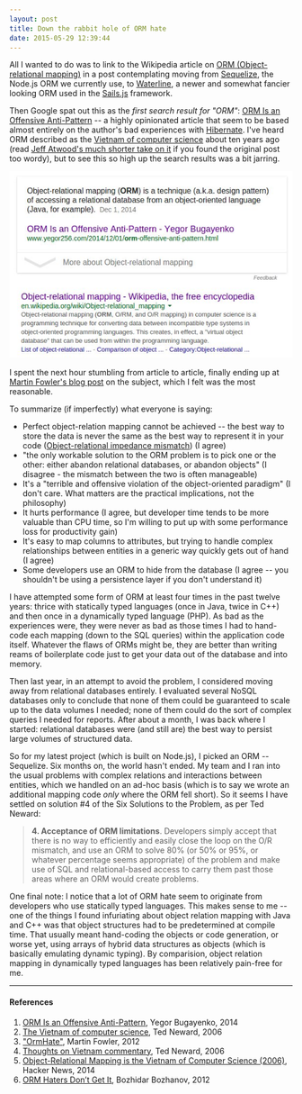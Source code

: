 ```yaml
---
layout: post
title: Down the rabbit hole of ORM hate
date: 2015-05-29 12:39:44
---
```


All I wanted to do was to link to the Wikipedia article on [ORM (Object-relational mapping)](http://en.wikipedia.org/wiki/Object-relational_mapping) in a post contemplating moving from [Sequelize](http://docs.sequelizejs.com/en/latest/), the Node.js ORM we currently use, to [Waterline](https://github.com/balderdashy/waterline), a newer and somewhat fancier looking ORM used in the [Sails.js](http://sailsjs.org/) framework.

Then Google spat out this as the *first search result for "ORM"*: [ORM Is an Offensive Anti-Pattern](http://www.yegor256.com/2014/12/01/orm-offensive-anti-pattern.html) -- a highly opinionated article that seem to be based almost entirely on the author's bad experiences with [Hibernate](http://en.wikipedia.org/wiki/Hibernate_(Java)). I've heard ORM described as the [Vietnam of computer science](http://blogs.tedneward.com/2006/06/26/The+Vietnam+Of+Computer+Science.aspx) about ten years ago (read [Jeff Atwood's much shorter take on it](http://blog.codinghorror.com/object-relational-mapping-is-the-vietnam-of-computer-science/) if you found the original post too wordy), but to see this so high up the search results was a bit jarring.

![ORM Is an Offensive Anti-Pattern](/public/images/2015-05-29-orm.jpg)

<!--break-->

I spent the next hour stumbling from article to article, finally ending up at [Martin Fowler's blog post](http://martinfowler.com/bliki/OrmHate.html) on the subject, which I felt was the most reasonable.

To summarize (if imperfectly) what everyone is saying:

- Perfect object-relation mapping cannot be achieved -- the best way to store the data is never the same as the best way to represent it in your code ([Object-relational impedance mismatch](http://en.wikipedia.org/wiki/Object-relational_impedance_mismatch)) (I agree)
- "the only workable solution to the ORM problem is to pick one or the other: either abandon relational databases, or abandon objects" (I disagree - the mismatch between the two is often manageable)
- It's a "terrible and offensive violation of the object-oriented paradigm" (I don't care. What matters are the practical implications, not the philosophy)
- It hurts performance (I agree, but developer time tends to be more valuable than CPU time, so I'm willing to put up with some performance loss for productivity gain)
- It's easy to map columns to attributes, but trying to handle complex relationships between entities in a generic way quickly gets out of hand (I agree)
- Some developers use an ORM to hide from the database (I agree -- you shouldn't be using a persistence layer if you don't understand it)

I have attempted some form of ORM at least four times in the past twelve years: thrice with statically typed languages (once in Java, twice in C++) and then once in a dynamically typed language (PHP). As bad as the experiences were, they were never as bad as those times I had to hand-code each mapping (down to the SQL queries) within the application code itself. Whatever the flaws of ORMs might be, they are better than writing reams of boilerplate code just to get your data out of the database and into memory.

Then last year, in an attempt to avoid the problem, I considered moving away from relational databases entirely. I evaluated several NoSQL databases only to conclude that none of them could be guaranteed to scale up to the data volumes I needed; none of them could do the sort of complex queries I needed for reports. After about a month, I was back where I started: relational databases were (and still are) the best way to persist large volumes of structured data.

So for my latest project (which is built on Node.js), I picked an ORM -- Sequelize. Six months on, the world hasn't ended. My team and I ran into the usual problems with complex relations and interactions between entities, which we handled on an ad-hoc basis (which is to say we wrote an additional mapping code *only* where the ORM fell short). So it seems I have settled on solution #4 of the Six Solutions to the Problem, as per Ted Neward:

> **4. Acceptance of ORM limitations**. Developers simply accept that there is no way to efficiently and easily close the loop on the O/R mismatch, and use an ORM to solve 80% (or 50% or 95%, or whatever percentage seems appropriate) of the problem and make use of SQL and relational-based access to carry them past those areas where an ORM would create problems.

One final note: I notice that a lot of ORM hate seem to originate from developers who use statically typed languages. This makes sense to me -- one of the things I found infuriating about object relation mapping with Java and C++ was that object structures had to be predetermined at compile time. That usually meant hand-coding the objects or code generation, or worse yet, using arrays of hybrid data structures as objects (which is basically emulating dynamic typing). By comparision, object relation mapping in dynamically typed languages has been relatively pain-free for me.

---

#### References

1. [ORM Is an Offensive Anti-Pattern](http://www.yegor256.com/2014/12/01/orm-offensive-anti-pattern.html), Yegor Bugayenko, 2014
2. [The Vietnam of computer science](http://blogs.tedneward.com/2006/06/26/The+Vietnam+Of+Computer+Science.aspx), Ted Neward, 2006
3. ["OrmHate"](http://martinfowler.com/bliki/OrmHate.html), Martin Fowler, 2012
4. [Thoughts on Vietnam commentary](http://blogs.tedneward.com/2006/06/27/Thoughts+On+Vietnam+Commentary.aspx), Ted Neward, 2006
5. [Object-Relational Mapping is the Vietnam of Computer Science (2006)](https://news.ycombinator.com/item?id=7310077), Hacker News, 2014
6. [ORM Haters Don’t Get It](http://techblog.bozho.net/orm-haters-dont-get-it/), Bozhidar Bozhanov, 2012



